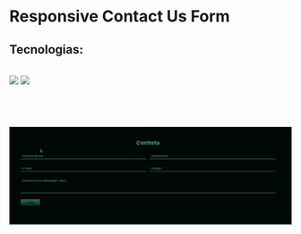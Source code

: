 # Responsive Contact Us Form


## Tecnologias:
<br>
<img src="https://img.shields.io/static/v1?label=HTML&message=5&color=E34F26&style=plastic&logo=html5"/>


<img src="https://img.shields.io/static/v1?label=CSS&message=3&color=1572B6&style=plastic&logo=css3"/>

<br>
<br>
<br>
<h1 align="center">
  <img alt="Responsive Contact Us Form" title="#Responsive Contact Us Form " src="./assets/project-43.gif" />
</h1>